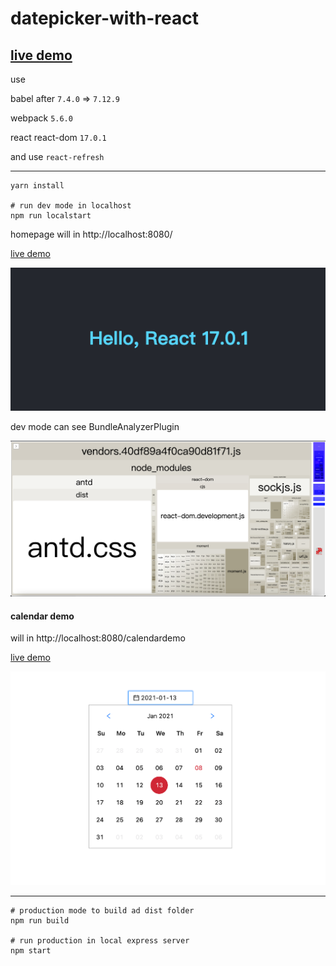 # datepicker-with-react

## [live demo](https://satsuya0114-datepicker.herokuapp.com/calendardemo)

use

babel after `7.4.0` => `7.12.9`

webpack `5.6.0`

react react-dom `17.0.1`

and use `react-refresh`

---

```
yarn install

# run dev mode in localhost
npm run localstart
```

homepage will in http://localhost:8080/ 

[live demo](https://satsuya0114-datepicker.herokuapp.com)

![alt text](https://github.com/satsuya0114/datePicker/blob/main/readme.png)

dev mode can see BundleAnalyzerPlugin

![alt text](https://github.com/satsuya0114/datePicker/blob/main/BundleAnalyzerPlugin.png)

#### calendar demo

will in http://localhost:8080/calendardemo

[live demo](https://satsuya0114-datepicker.herokuapp.com/calendardemo)

![alt text](https://github.com/satsuya0114/datePicker/blob/main/calendarDemo.png)

---

```
# production mode to build ad dist folder
npm run build

# run production in local express server
npm start
```
